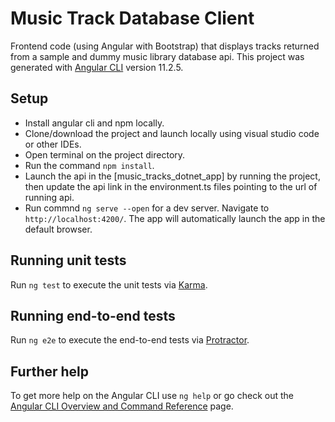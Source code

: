 # Music Track Database Client

Frontend code (using Angular with Bootstrap) that displays tracks returned from a sample and dummy music library database api.
This project was generated with [Angular CLI](https://github.com/angular/angular-cli) version 11.2.5.


## Setup

- Install angular cli and npm locally.
- Clone/download the project and launch locally using visual studio code or other IDEs.
- Open terminal on the project directory.
- Run the command `npm install`.
- Launch the api in the [music_tracks_dotnet_app] by running the project, then update the api link in the environment.ts files pointing to the url of running api.
- Run commnd `ng serve --open` for a dev server. Navigate to `http://localhost:4200/`. The app will automatically launch the app in the default browser.


## Running unit tests

Run `ng test` to execute the unit tests via [Karma](https://karma-runner.github.io).


## Running end-to-end tests

Run `ng e2e` to execute the end-to-end tests via [Protractor](http://www.protractortest.org/).


## Further help

To get more help on the Angular CLI use `ng help` or go check out the [Angular CLI Overview and Command Reference](https://angular.io/cli) page.

